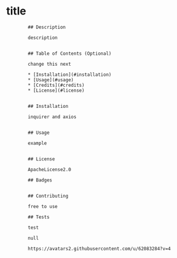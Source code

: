 # title

            ## Description 
            
            description    
            
            
            ## Table of Contents (Optional)
            
            change this next
            
            * [Installation](#installation)
            * [Usage](#usage)
            * [Credits](#credits)
            * [License](#license)
            
            
            ## Installation
            
            inquirer and axios
            
            
            ## Usage 
            
            example 
            
            
            ## License
            
            ApacheLicense2.0
        
            ## Badges
            
            
            ## Contributing
            
            free to use
            
            ## Tests
            
            test
            
            null

            https://avatars2.githubusercontent.com/u/62083284?v=4
            